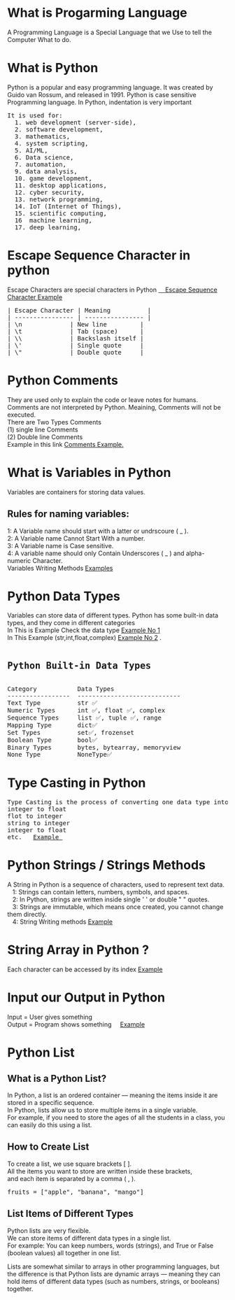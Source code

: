 <h1> What is Progarming Language </h1>
<p> A Programming Language is a Special Language that we Use to tell the Computer What to do. </p>

<h1>What is Python </h1>
<p>Python is a popular and easy programming language. It was created by Guido van Rossum, and released in 1991. Python is case sensitive Programming language. In Python, indentation is very important</p>
<pre>
It is used for:
  1. web development (server-side),
  2. software development,
  3. mathematics,
  4. system scripting,
  5. AI/ML,
  6. Data science,
  7. automation,
  9. data analysis,
  10. game development,
  11. desktop applications,
  12. cyber security,
  13. network programming,
  14. IoT (Internet of Things),
  15. scientific computing,
  16  machine learning,
  17. deep learning,
</pre>
<h1>Escape Sequence Character in python</h1>
<p>Escape Characters are special characters in Python <a href="http://github.com/ceobilal/Basic-python-/blob/main/00_Escape%20Character%20in%20python.py"> &nbsp; &nbsp; Escape Sequence Character Example</a></p>
<pre>| Escape Character | Meaning          |
| ---------------- | ---------------- |
| \n             | New line         |
| \t             | Tab (space)      |
| \\             | Backslash itself |
| \'             | Single quote     |
| \"             | Double quote     |
</pre>
<h1>Python Comments</h1>
<p> They are used only to explain the code or leave notes for humans. Comments are not interpreted by Python. Meaining, Comments will not be executed.<br/>
There are Two Types Comments <br/> (1) single line Comments <br/> (2) Double line Comments <br/>
  Example in this link <a href="https://github.com/ceobilal/Basic-python-/blob/main/01%20Python%20Comments.py">Comments Example.</a>
</p>
<h1>What is Variables in Python</h1>
<p> Variables are containers for storing data values.<br/>
<h2>Rules for naming variables:</h2>
  1: A Variable name should start with a latter or undrscoure ( _ ). <br/>
  2: A Variable name Cannot Start With a number. <br/>
  3: A Variable name is Case sensitive. <br/>
  4: A variable name should only Contain Underscores ( _ ) and alpha-numeric Character. <br/>
  Variables Writing Methods <a href="https://github.com/ceobilal/Basic-python-/blob/main/02%20Python%20Variable.py"> Examples </a>
</p>
<h1>Python Data Types</h1>
<p> Variables can store data of different types. Python has some built-in data types, and they come in different categories<br/> In This is Example Check the data type <a href="https://github.com/ceobilal/Basic-python-/blob/main/03%20Python%20Check%20data%20Type.py">Example No 1</a> <br/> In This Example (str,int,float,complex) <a href="https://github.com/ceobilal/Basic-python-/blob/main/04%20Python%20Data%20Types.py">Example No 2</a> .</p>
<pre>
<h2>Python Built-in Data Types</h2>
Category           Data Types
-----------------  ----------------------------
Text Type          str ✅
Numeric Types      int ✅, float ✅, complex
Sequence Types     list ✅, tuple ✅, range
Mapping Type       dict✅
Set Types          set✅, frozenset
Boolean Type       bool✅
Binary Types       bytes, bytearray, memoryview
None Type          NoneType✅  
</pre>
<h1>Type Casting in Python</h1>
<pre>Type Casting is the process of converting one data type into another in Python.
integer to float 
flot to integer
string to integer
integer to float
etc.   <a href="https://github.com/ceobilal/Basic-python-/blob/main/05%20Python%20Type%20Casting.py">Example </a></pre>
<h1>Python Strings / Strings Methods</h1>
<p>
A String in Python is a sequence of characters, used to represent text data.<br/>
&nbsp; &nbsp;1: Strings can contain letters, numbers, symbols, and spaces.<br/>
&nbsp; &nbsp;2: In Python, strings are written inside single ' ' or double " " quotes.<br/>
&nbsp; &nbsp;3: Strings are immutable, which means once created, you cannot change them directly.<br/>
&nbsp; &nbsp;4: String Writing methods <a href="https://github.com/ceobilal/Basic-python-/blob/main/06%20Python%20Strings%20and%20Strings%20Methods.py">Example</a>
</p>

<h1>String Array in Python ?</h1>
<p>Each character can be accessed by its index <a href="https://github.com/ceobilal/Basic-python-/blob/main/07%20Python%20Strings%20are%20Arrays.py"> Example </a></p>
<h1>Input our Output in Python </h1>
<P>Input = User gives something <br/>
Output = Program shows something &nbsp; &nbsp;  <a href="https://github.com/ceobilal/Basic-python-/blob/main/08%20Python%20input%20and%20output.py"> Example </a></P>
<h1>Python List </h1>
<p>
<h2>What is a Python List? </h2> 
In Python, a list is an ordered container — meaning the items inside it are stored in a specific sequence.<br/>
In Python, lists allow us to store multiple items in a single variable.<br/>
For example, if you need to store the ages of all the students in a class, you can easily do this using a list.<br/>
<h2>How to Create List</h2>
To create a list, we use square brackets [ ].<br/>
All the items you want to store are written inside these brackets,<br/>
and each item is separated by a comma ( , ).<br/>
<pre>fruits = ["apple", "banana", "mango"]</pre>
<h2>List Items of Different Types</h2>
Python lists are very flexible.<br/>
We can store items of different data types in a single list.<br/>
For example:
You can keep numbers, words (strings), and True or False (boolean values) all together in one list.<br/>

Lists are somewhat similar to arrays in other programming languages,
but the difference is that Python lists are dynamic arrays — meaning they can hold items of different data types (such as numbers, strings, or booleans) together.
</p>







